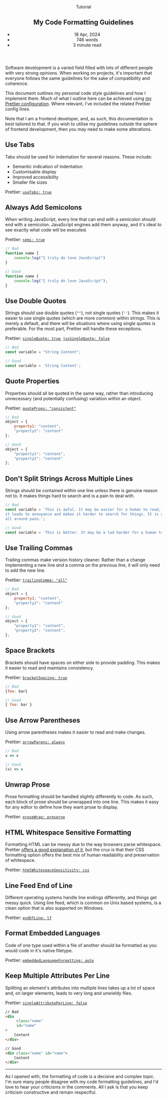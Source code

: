 <head>
    <title>My Code Formatting Guidelines | Vale.Rocks</title>
    <meta property="og:title" content="My Code Formatting Guidelines"/>
    <meta name="description" content="Code formatting, how I go about it, and why I choose to do it the way I do. This article covers indentation, string formatting, the classic tabs vs spaces debate, and much more." />
    <meta property="og:description" content="Stirring the tabs vs spaces pot once again." />
    <meta property="article:published_time" content="2024-04-18" />
    <meta property="article:modified_time" content="2024-04-18" />
    <meta property="article:section" content="Tutorials" />
</head>

<article>
<header>
	Tutorial
	<h1>
		My Code Formatting Guidelines
	</h1>
	<ul>
		<li><time datetime="2024-04-18">18 Apr, 2024</time></li>
		<li>746 words</li>
		<li>3 minute read</li>
	</ul>
</header>

Software development is a varied field filled with lots of different people with very strong opinions. When working on projects, it's important that everyone follows the same guidelines for the sake of compatibility and coherence.

This document outlines my personal code style guidelines and how I implement them. Much of what I outline here can be achieved using [my Prettier configuration](https://github.com/DeclanChidlow/dotfiles/blob/main/Baud/.prettierrc.yaml). Where relevant, I've included the related Prettier config lines.

Note that I am a frontend developer, and, as such, this documentation is best tailored to that. If you wish to utilise my guidelines outside the sphere of frontend development, then you may need to make some alterations.

## Use Tabs

Tabs should be used for indentation for several reasons. These include:

- Semantic indication of indentation
- Customisable display
- Improved accessibility
- Smaller file sizes

Prettier: [`useTabs: true`](https://prettier.io/docs/en/options.html#tabs)

## Always Add Semicolons

When writing JavaScript, every line that can end with a semicolon should end with a semicolon. JavaScript engines add them anyway, and it's ideal to see exactly what code will be executed.

Prettier: [`semi: true`](https://prettier.io/docs/en/options.html#semicolons)

```JavaScript
// Bad
function name {
	console.log("I truly do love JavaScript")
}

// Good
function name {
	console.log("I truly do love JavaScript");
}
```

## Use Double Quotes

Strings should use double quotes (`""`), not single quotes (`''`). This makes it easier to use single quotes (which are more common) within strings. This is merely a default, and there will be situations where using single quotes is preferable. For the most part, Prettier will handle these exceptions.

Prettier: [`singleQuote: true`](https://prettier.io/docs/en/options.html#quotes), [`jsxSingleQuote: false`](https://prettier.io/docs/en/options.html#jsx-quotes)

```JavaScript
// Bad
const variable = "String Content";

// Good
const variable = 'String Content';
```

## Quote Properties

Properties should all be quoted in the same way, rather than introducing unnecessary (and potentially confusing) variation within an object.

Prettier: [`quoteProps: "consistent"`](https://prettier.io/docs/en/options.html#quote-props)

```JavaScript
// Bad
object = {
	property1: "content",
	"property2": "content"
};

// Good
object = {
	"property1": "content",
	"property2": "content"
};
```

## Don't Split Strings Across Multiple Lines

Strings should be contained within one line unless there is genuine reason not to. It makes things hard to search and is a pain to deal with.

```JavaScript
// Bad
const variable = 'This is awful. It may be easier for a human to read, but \
it leads to annoyance and makes it harder to search for things. It is an \
all around pain.';

// Good
const variable = 'This is better. It may be a tad harder for a human to read, but resolves many annoyances and makes it easier to search for things. It is much cleaner as well.';
```

## Use Trailing Commas

Trailing commas make version history cleaner. Rather than a change implementing a new line _and_ a comma on the previous line, it will only need to add the new line.

Prettier: [`trailingComma: "all"`](https://prettier.io/docs/en/options.html#trailing-commas)

```JavaScript
// Bad
object = {
	property1: "content",
	"property2": "content"
};

// Good
object = {
	"property1": "content",
	"property2": "content",
};
```

## Space Brackets

Brackets should have spaces on either side to provide padding. This makes it easier to read and maintains consistency.

Prettier: [`bracketSpacing: true`](https://prettier.io/docs/en/options.html#bracket-spacing)

```JavaScript
// Bad
{foo: bar}

// Good
{ foo: bar }
```

## Use Arrow Parentheses

Using arrow parentheses makes it easier to read and make changes.

Prettier: [`arrowParens: always`](https://prettier.io/docs/en/options.html#arrow-function-parentheses)

```JavaScript
// Bad
x => x

// Good
(x) => x
```

## Unwrap Prose

Prose formatting should be handled slightly differently to code. As such, each block of prose should be unwrapped into one line. This makes it easy for any editor to define how they want prose to display.

Prettier: [`proseWrap: preserve`](https://prettier.io/docs/en/options.html#prose-wrap)

## HTML Whitespace Sensitive Formatting

Formatting HTML can be messy due to the way browsers parse whitespace. Prettier [offers a good explanation of it](https://prettier.io/blog/2018/11/07/1.15.0#whitespace-sensitive-formatting), but the crux is that their CSS formatting option offers the best mix of human readability and preservation of whitespace.

Prettier: [`htmlWhitespaceSensitivity: css`](https://prettier.io/docs/en/options.html#html-whitespace-sensitivity)

## Line Feed End of Line

Different operating systems handle line endings differently, and things get messy quick. Using line feed, which is common on Unix based systems, is a clean option that is also supported on Windows.

Prettier: [`endOfLine: lf`](https://prettier.io/docs/en/options.html#end-of-line)

## Format Embedded Languages

Code of one type used within a file of another should be formatted as you would code in it's native filetype.

Prettier: [`embeddedLanguageFormatting: auto`](https://prettier.io/docs/en/options.html#embedded-language-formatting)

## Keep Multiple Attributes Per Line

Splitting an element's attributes into multiple lines takes up a lot of space and, on larger elements, leads to very long and unwieldy files.

Prettier: [`singleAttributePerLine: false`](https://prettier.io/docs/en/options.html#single-attribute-per-line)

```HTML
// Bad
<div
	 class="name"
	 id="name"
>
	Content
</div>

// Good
<div class="name" id="name">
	Content
</div>
```

---

As I opened with, the formatting of code is a decisive and complex topic. I'm sure many people disagree with my code formatting guidelines, and I'd love to hear your criticisms in the comments. All I ask is that you keep criticism constructive and remain respectful.

</article>

<span class="giscus"></span>
